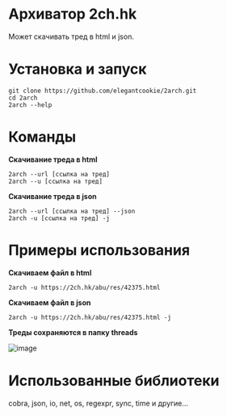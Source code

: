 # Архиватор 2ch.hk
Может скачивать тред в html и json.

# Установка и запуск
 
```
git clone https://github.com/elegantcookie/2arch.git
cd 2arch
2arch --help
```

# Команды
<b>Скачивание треда в html</b> 

```
2arch --url [ссылка на тред]
2arch --u [ссылка на тред]
```

<b>Скачивание треда в json</b>
```
2arch --url [ссылка на тред] --json
2arch -u [ссылка на тред] -j
```
# Примеры использования
<b>Скачиваем файл в html</b>
```
2arch -u https://2ch.hk/abu/res/42375.html
```

<b>Скачиваем файл в json</b>
```
2arch -u https://2ch.hk/abu/res/42375.html -j
```

<b>Треды сохраняются в папку threads</b>

![image](https://user-images.githubusercontent.com/68335351/174891017-fd000fae-830d-43da-a6ef-35efe12c25c6.png)


# Использованные библиотеки
cobra, json, io, net, os, regexpr, sync, time и другие...
